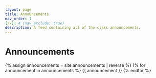 ```yaml
---
layout: page
title: Announcements
nav_order: 1
[//]: # (nav_exclude: true)
description: A feed containing all of the class announcements.
---
```


# Announcements

{% assign announcements = site.announcements | reverse %}
{% for announcement in announcements %}
{{ announcement }}
{% endfor %}
